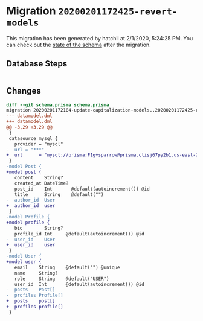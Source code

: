 # Migration `20200201172425-revert-models`

This migration has been generated by hatchli at 2/1/2020, 5:24:25 PM.
You can check out the [state of the schema](./schema.prisma) after the migration.

## Database Steps

```sql

```

## Changes

```diff
diff --git schema.prisma schema.prisma
migration 20200201172104-update-capitalization-models..20200201172425-revert-models
--- datamodel.dml
+++ datamodel.dml
@@ -3,29 +3,29 @@
 }
 datasource mysql {
   provider = "mysql"
-  url = "***"
+  url      = "mysql://prisma:F1g+sparrow@prisma.clisj67py2b1.us-east-2.rds.amazonaws.com:3306/prisma"
 }
-model Post {
+model post {
   content    String?
   created_at DateTime?
   post_id    Int       @default(autoincrement()) @id
   title      String    @default("")
-  author_id  User
+  author_id  user
 }
-model Profile {
+model profile {
   bio        String?
   profile_id Int     @default(autoincrement()) @id
-  user_id    User
+  user_id    user
 }
-model User {
+model user {
   email    String    @default("") @unique
   name     String?
   role     String    @default("USER")
   user_id  Int       @default(autoincrement()) @id
-  posts    Post[]
-  profiles Profile[]
+  posts    post[]
+  profiles profile[]
 }
```


